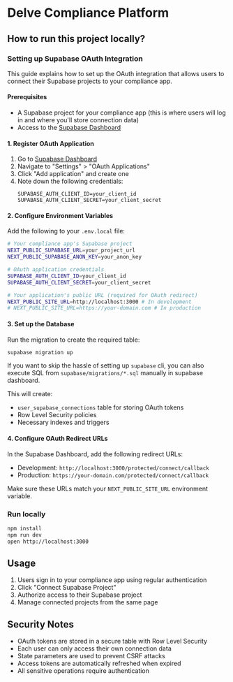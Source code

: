 # Delve Compliance Platform

## How to run this project locally?

### Setting up Supabase OAuth Integration

This guide explains how to set up the OAuth integration that allows users to connect their Supabase projects to your compliance app.

#### Prerequisites

- A Supabase project for your compliance app (this is where users will log in and where you'll store connection data)
- Access to the [Supabase Dashboard](https://app.supabase.com)

#### 1. Register OAuth Application

1. Go to [Supabase Dashboard](https://supabase.com/dashboard/org/_/apps)
2. Navigate to "Settings" > "OAuth Applications"
3. Click "Add application" and create one
4. Note down the following credentials:
   ```
   SUPABASE_AUTH_CLIENT_ID=your_client_id
   SUPABASE_AUTH_CLIENT_SECRET=your_client_secret
   ```

#### 2. Configure Environment Variables

Add the following to your `.env.local` file:

```bash
# Your compliance app's Supabase project
NEXT_PUBLIC_SUPABASE_URL=your_project_url
NEXT_PUBLIC_SUPABASE_ANON_KEY=your_anon_key

# OAuth application credentials
SUPABASE_AUTH_CLIENT_ID=your_client_id
SUPABASE_AUTH_CLIENT_SECRET=your_client_secret

# Your application's public URL (required for OAuth redirect)
NEXT_PUBLIC_SITE_URL=http://localhost:3000 # In development
# NEXT_PUBLIC_SITE_URL=https://your-domain.com # In production
```

#### 3. Set up the Database

Run the migration to create the required table:

```bash
supabase migration up
```

If you want to skip the hassle of setting up `supabase` cli, you can also execute SQL from `supabase/migrations/*.sql` manually in supabase dashboard.

This will create:

- `user_supabase_connections` table for storing OAuth tokens
- Row Level Security policies
- Necessary indexes and triggers

#### 4. Configure OAuth Redirect URLs

In the Supabase Dashboard, add the following redirect URLs:

- Development: `http://localhost:3000/protected/connect/callback`
- Production: `https://your-domain.com/protected/connect/callback`

Make sure these URLs match your `NEXT_PUBLIC_SITE_URL` environment variable.

### Run locally

```bash
npm install
npm run dev
open http://localhost:3000
```

## Usage

1. Users sign in to your compliance app using regular authentication
2. Click "Connect Supabase Project"
3. Authorize access to their Supabase project
4. Manage connected projects from the same page

## Security Notes

- OAuth tokens are stored in a secure table with Row Level Security
- Each user can only access their own connection data
- State parameters are used to prevent CSRF attacks
- Access tokens are automatically refreshed when expired
- All sensitive operations require authentication
